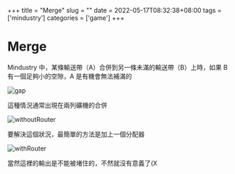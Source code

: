 +++
title = "Merge"
slug = ""
date = 2022-05-17T08:32:38+08:00
tags = ['mindustry']
categories = ['game']
+++

# Merge

Mindustry 中，某條輸送帶（A）合併到另一條未滿的輸送帶（B）上時，如果 B 有一個足夠小的空隙，A 是有機會無法補滿的

![gap](./gap.png)

這種情況通常出現在兩列礦機的合併

![withoutRouter](./withoutRouter.png)

要解決這個狀況，最簡單的方法是加上一個分配器

![withRouter](./withRouter.png)

當然這裡的輸出是不能被堵住的，不然就沒有意義了(X
